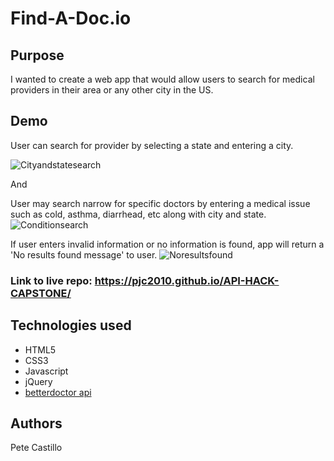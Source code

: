 # Find-A-Doc.io


## Purpose
I wanted to create a web app that would allow users to search for medical providers in their area or any other city in the US.

## Demo

User can search for provider by selecting a state and entering a city.



![Cityandstatesearch](demogifs/CityStateSearchCapture.gif)

And

User may search narrow for specific doctors by entering a medical issue such as cold, asthma, diarrhead, etc along with city and state.
![Conditionsearch](demogifs/ConditionCityStateSearchCapture.gif)

If user enters invalid information or no information is found, app will return a 'No results found message' to user.
![Noresultsfound](demogifs/NoResultsFoundCapture.gif)

### Link to live repo: https://pjc2010.github.io/API-HACK-CAPSTONE/


## Technologies used 
<ul>
  <li>HTML5</li>
  <li>CSS3</li>
  <li>Javascript</li>
  <li>jQuery</li>
  <li><a href="https://developer.betterdoctor.com/">betterdoctor api</a></li>
</ul>

## Authors
Pete Castillo
